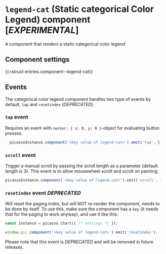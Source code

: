 # `legend-cat` (Static categorical Color Legend) component [*EXPERIMENTAL*]

A component that renders a static categorical color legend

## Component settings

{{>struct entries.component--legend-cat}}

## Events

The categorical color legend component handles two type of events by default, `tap` and `resetindex` (*DEPRECATED*).

### `tap` event

Requires an event with `center: { x: 0, y: 0 }`-object for evaluating button presses.

```js
  picassoInstance.component('<key value of legend-cat>').emit('tap', { center: { x: 0, y: 0 } });
  ```

### `scroll` event

Trigger a manual scroll by passing the scroll length as a parameter (default length is 3).
This event is to allow mousewheel scroll and scroll on panning.

  ```js
  picassoInstance.component('<key value of legend-cat>').emit('scroll', 3);
  ```

### `resetindex` event *DEPRECATED*

Will reset the paging index, but will *NOT* re-render the component, needs to be done by itself.
To use this, make sure the component has a `key` (it needs that for the paging to work anyway), and use it like this:

```js
const instance = picasso.chart({ /* settings */ });

window.pic.component('<key value of legend-cat>').emit('resetindex');
```

Please note that this event is *DEPRECATED* and will be removed in future releases.
